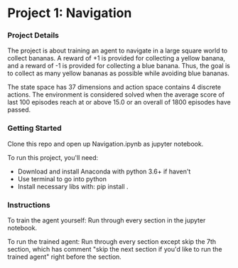 # Project 1: Navigation

### Project Details

The project is about training an agent to navigate in a large square world to collect bananas. A reward of +1 is provided for collecting a yellow banana, and a reward of -1 is provided for collecting a blue banana. Thus, the goal is to collect as many yellow bananas as possible while avoiding blue bananas.

The state space has 37 dimensions and action space contains 4 discrete actions. The environment is considered solved when the average score of last 100 episodes reach at or above 15.0 or an overall of 1800 episodes have passed. 

### Getting Started

Clone this repo and open up Navigation.ipynb as jupyter notebook.

To run this project, you'll need:
- Download and install Anaconda with python 3.6+ if haven't
- Use terminal to go into python
- Install necessary libs with: pip install .

### Instructions

To train the agent yourself:
Run through every section in the jupyter notebook.

To run the trained agent:
Run through every section except skip the 7th section, which has comment "skip the next section if you'd like to run the trained agent" right before the section.

